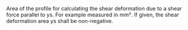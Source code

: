 Area of the profile for calculating the shear deformation due to a shear force parallel to ys. For example measured in mm². If given, the shear deformation area ys shall be non-negative.